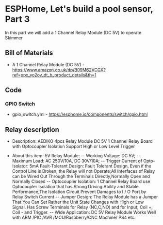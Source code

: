 # ESPHome, Let's build a pool sensor, Part 3

In this part we will add a 1 Channel Relay Module (DC 5V) to operate Skimmer

## Bill of Materials
- A 1 Channel Relay Module (DC 5V) - https://www.amazon.co.uk/dp/B09M62VCGX?ref=ppx_yo2ov_dt_b_product_details&th=1

## Code
### GPIO Switch
- gpio_switch.yml - https://esphome.io/components/switch/gpio.html


## Relay description
- Description:
AEDIKO 4pcs Relay Module DC 5V 1 Channel Relay Board with Optocoupler Isolation Support High or Low Level Trigger

- About this item:
5V Relay Module:
-- Working Voltage: DC 5V;
-- Maximum Load: AC 250V/10A, DC 30V/10A;
-- Trigger Current of Opto-Isolator: 5mA
Fault-Tolerant Design: Fault Tolerant Design, Even if the Control Line is Broken, the Relay will not Operate;All Interfaces of Relay can be Wired Out Through the Terminals Directly,Normally Open and Normally Closed
-- Optocoupler Isolation: 1 Channel Relay Board use Optocoupler Isolation that has Strong Driving Ability and Stable Performance,The Isolation Circuit Prevent Damages to I / O Port by Relay Switch Current
-- Jumper Design: The Relay Module has a Jumper That You Can Set Rather the Unit State Changes with High or Low Signal. Has Screw Terminals for Relay (NC,C,NO) and for Input; Coil +, Coil - and Trigger.
-- Wide Application: DC 5V Relay Module Works Well with ARM /PIC /AVR /MCU/Raspberry/CNC Machine/ PS4 etc.

